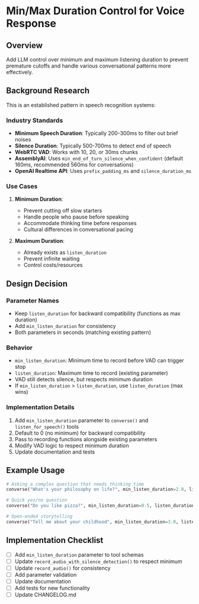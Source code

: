 # Min/Max Duration Control for Voice Response

## Overview

Add LLM control over minimum and maximum listening duration to prevent premature cutoffs and handle various conversational patterns more effectively.

## Background Research

This is an established pattern in speech recognition systems:

### Industry Standards
- **Minimum Speech Duration**: Typically 200-300ms to filter out brief noises
- **Silence Duration**: Typically 500-700ms to detect end of speech
- **WebRTC VAD**: Works with 10, 20, or 30ms chunks
- **AssemblyAI**: Uses `min_end_of_turn_silence_when_confident` (default 160ms, recommended 560ms for conversations)
- **OpenAI Realtime API**: Uses `prefix_padding_ms` and `silence_duration_ms`

### Use Cases
1. **Minimum Duration**:
   - Prevent cutting off slow starters
   - Handle people who pause before speaking
   - Accommodate thinking time before responses
   - Cultural differences in conversational pacing

2. **Maximum Duration**:
   - Already exists as `listen_duration`
   - Prevent infinite waiting
   - Control costs/resources

## Design Decision

### Parameter Names
- Keep `listen_duration` for backward compatibility (functions as max duration)
- Add `min_listen_duration` for consistency
- Both parameters in seconds (matching existing pattern)

### Behavior
- `min_listen_duration`: Minimum time to record before VAD can trigger stop
- `listen_duration`: Maximum time to record (existing parameter)
- VAD still detects silence, but respects minimum duration
- If `min_listen_duration` > `listen_duration`, use `listen_duration` (max wins)

### Implementation Details
1. Add `min_listen_duration` parameter to `converse()` and `listen_for_speech()` tools
2. Default to 0 (no minimum) for backward compatibility
3. Pass to recording functions alongside existing parameters
4. Modify VAD logic to respect minimum duration
5. Update documentation and tests

## Example Usage

```python
# Asking a complex question that needs thinking time
converse("What's your philosophy on life?", min_listen_duration=2.0, listen_duration=60.0)

# Quick yes/no question
converse("Do you like pizza?", min_listen_duration=0.5, listen_duration=10.0)

# Open-ended storytelling
converse("Tell me about your childhood", min_listen_duration=3.0, listen_duration=120.0)
```

## Implementation Checklist

- [ ] Add `min_listen_duration` parameter to tool schemas
- [ ] Update `record_audio_with_silence_detection()` to respect minimum
- [ ] Update `record_audio()` for consistency
- [ ] Add parameter validation
- [ ] Update documentation
- [ ] Add tests for new functionality
- [ ] Update CHANGELOG.md